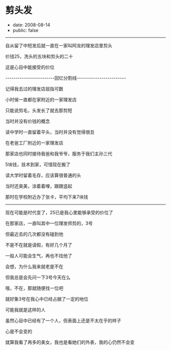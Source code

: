 # 剪头发

- date: 2008-08-14
- public: false

--------------------------


自从留了中短发后就一直在一家叫阿龙的理发店里剪头

价钱25，洗头的五块和剪头的二十

这是心目中能接受的价位

------------------------回忆分割线------------------------

记得我去过的理发店屈指可数

小时侯一直都在家附近的一家理发店

只能说剪毛，头发长了就去那剪短

当时并没有价钱的概念

读中学时一直留着平头，当时并没有觉得很丑

在老爸工厂附近的一家理发店

那家店也同时接待我爸和我爷爷，服务于我们主孙三代

5块钱，技术到家，可惜现在搬了

读大学时留着毛存，应该算很普通的头

当时还臭美，涂着着哩，跟跟竖起

那时在学校附近办了张卡，平均下来7块钱

------------------------------------------------------

现在可能是时代变了，25已是我心里能够承受的价位了

在那家店，一直叫其中一位理发师剪的，3号

但最近去的几次都没有碰到他

不是不在就是请假，有好几个月了

一般人可能会生气，再也不找他了

会想，为什么我来就老是不在

但我总是会先问一下3号今天在么

哦，不在，那就随便找一位吧

就好象3号在我心中已经占据了一定的地位


可能我就是这样的人

虽然心目中已经有了一个人，但表面上还是不太在乎的样子

心是不会变的

就算我看了再多的美女，我也是看她们的外表，我的心仍然不会变
